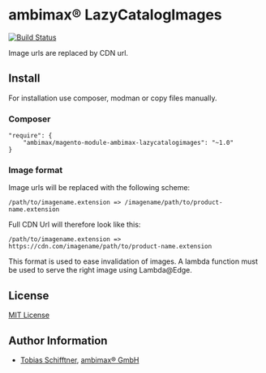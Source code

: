 
# ambimax® LazyCatalogImages

[![Build Status](https://travis-ci.org/ambimax/magento-module-ambimax-lazycatalogimages.svg?branch=master)](https://travis-ci.org/ambimax/magento-module-ambimax-lazycatalogimages)

Image urls are replaced by CDN url.

## Install

For installation use composer, modman or copy files manually.

### Composer

```
"require": {
    "ambimax/magento-module-ambimax-lazycatalogimages": "~1.0"
}
```

### Image format

Image urls will be replaced with the following scheme:

```
/path/to/imagename.extension => /imagename/path/to/product-name.extension
```

Full CDN Url will therefore look like this:
```
/path/to/imagename.extension => https://cdn.com/imagename/path/to/product-name.extension
```

This format is used to ease invalidation of images. 
A lambda function must be used to serve the right image using Lambda@Edge.

## License

[MIT License](http://choosealicense.com/licenses/mit/)

## Author Information

 - [Tobias Schifftner](https://twitter.com/tschifftner), [ambimax® GmbH](https://www.ambimax.de)